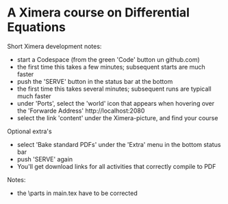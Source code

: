 # A Ximera course on Differential Equations


Short Ximera development notes:

* start a Codespace  (from the green 'Code' button un github.com)
* the first time this takes a few minutes; subsequent starts are much faster
* push the 'SERVE' button in the status bar at the bottom
* the first time this takes several minutes; subsequent runs are typicall much faster
* under 'Ports', select the 'world' icon that appears when hovering over the 'Forwarde Address' http://localhost:2080
* select the link 'content' under the Ximera-picture, and find your course


Optional extra's
* select 'Bake standard PDFs' under the 'Extra' menu in the bottom status bar
* push 'SERVE' again
* You'll get download links for all activities that correctly compile to PDF



Notes:
* the \parts in main.tex have to be corrected